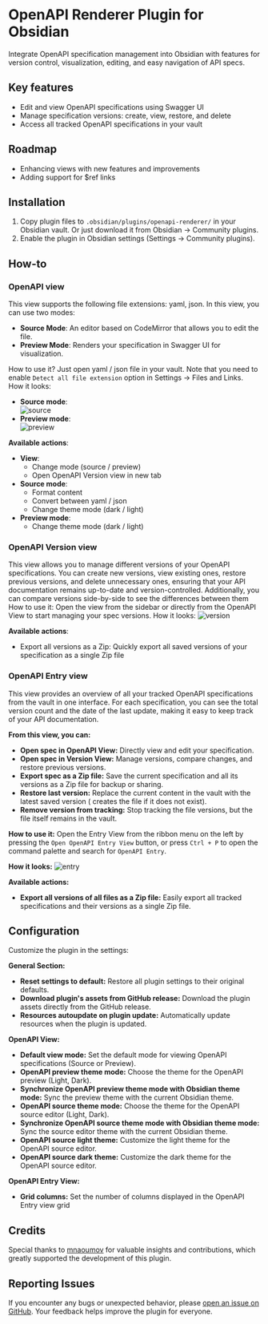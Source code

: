 # OpenAPI Renderer Plugin for Obsidian

Integrate OpenAPI specification management into Obsidian with features for version control,
visualization, editing, and easy navigation of API specs.

## Key features

- Edit and view OpenAPI specifications using Swagger UI
- Manage specification versions: create, view, restore, and delete
- Access all tracked OpenAPI specifications in your vault

## Roadmap
- Enhancing views with new features and improvements
- Adding support for $ref links

## Installation

1. Copy plugin files to `.obsidian/plugins/openapi-renderer/` in your Obsidian vault. Or just
   download it from Obsidian -> Community plugins.
2. Enable the plugin in Obsidian settings (Settings → Community plugins).

## How-to

### OpenAPI view

This view supports the following file extensions: yaml, json.
In this view, you can use two modes:

- **Source Mode**: An editor based on CodeMirror that allows you to edit the file.
- **Preview Mode**: Renders your specification in Swagger UI for visualization.

How to use it? Just open yaml / json file in your vault. Note that you need to enable `Detect
all file extension` option in Settings -> Files and Links.  
How it looks:

- **Source mode**:  
  ![source](https://github.com/user-attachments/assets/d6e74610-6df6-49f6-8f4c-e28df1f92329)
- **Preview mode**:  
  ![preview](https://github.com/user-attachments/assets/526a9347-353c-4e6f-b004-eb9455f0da70)

**Available actions**:

- **View**:
    - Change mode (source / preview)
    - Open OpenAPI Version view in new tab
- **Source mode**:
    - Format content
    - Convert between yaml / json
    - Change theme mode (dark / light)
- **Preview mode**:
    - Change theme mode (dark / light)

### OpenAPI Version view

This view allows you to manage different versions of your OpenAPI specifications. You can create new
versions, view existing ones, restore previous versions, and delete unnecessary ones, ensuring that
your API documentation remains up-to-date and version-controlled. Additionally, you can compare
versions side-by-side to see the differences between them
How to use it: Open the view from the sidebar or directly from the OpenAPI View to start managing
your spec versions.
How it looks:
![version](https://github.com/user-attachments/assets/523016f1-243d-4119-9f84-b3960c467c66)

**Available actions**:

- Export all versions as a Zip: Quickly export all saved versions of your specification as a single
  Zip file

### OpenAPI Entry view

This view provides an overview of all your tracked OpenAPI specifications from the vault in one
interface. For each specification, you can see the total version count and the date of the last
update, making it easy to keep track of your API documentation.

**From this view, you can:**

- **Open spec in OpenAPI View:** Directly view and edit your specification.
- **Open spec in Version View:** Manage versions, compare changes, and restore previous versions.
- **Export spec as a Zip file:** Save the current specification and all its versions as a Zip file
  for backup or sharing.
- **Restore last version:** Replace the current content in the vault with the latest saved version (
  creates the file if it does not exist).
- **Remove version from tracking:** Stop tracking the file versions, but the file itself remains in
  the vault.

**How to use it:** Open the Entry View from the ribbon menu on the left by pressing
the `Open OpenAPI Entry View` button, or press `Ctrl + P` to open the command palette and search
for `OpenAPI Entry`.

**How it looks:**
![entry](https://github.com/user-attachments/assets/64db46f5-b631-422e-a53b-597de37fb1e0)

**Available actions:**

- **Export all versions of all files as a Zip file:** Easily export all tracked specifications and
  their versions as a single Zip file.

## Configuration

Customize the plugin in the settings:

**General Section:**

- **Reset settings to default:** Restore all plugin settings to their original defaults.
- **Download plugin's assets from GitHub release:** Download the plugin assets directly from the
  GitHub release.
- **Resources autoupdate on plugin update:** Automatically update resources when the plugin is
  updated.

**OpenAPI View:**

- **Default view mode:** Set the default mode for viewing OpenAPI specifications (Source or
  Preview).
- **OpenAPI preview theme mode:** Choose the theme for the OpenAPI preview (Light, Dark).
- **Synchronize OpenAPI preview theme mode with Obsidian theme mode:** Sync the preview theme with
  the current Obsidian theme.
- **OpenAPI source theme mode:** Choose the theme for the OpenAPI source editor (Light, Dark).
- **Synchronize OpenAPI source theme mode with Obsidian theme mode:** Sync the source editor theme
  with the current Obsidian theme.
- **OpenAPI source light theme:** Customize the light theme for the OpenAPI source editor.
- **OpenAPI source dark theme:** Customize the dark theme for the OpenAPI source editor.

**OpenAPI Entry View:**

- **Grid columns:** Set the number of columns displayed in the OpenAPI Entry view grid

## Credits

Special thanks to [mnaoumov](https://github.com/mnaoumov/) for valuable insights and contributions, which greatly supported the development of this plugin.

## Reporting Issues

If you encounter any bugs or unexpected behavior,
please [open an issue on GitHub](https://github.com/ssentiago/openapi-renderer/issues). Your
feedback helps improve the plugin for
everyone.
